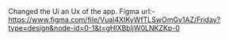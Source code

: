 Changed the Ui an Ux of the app.
Figma url:-
https://www.figma.com/file/Vual4XIKyWfTLSwOmGv1AZ/Friday?type=design&node-id=0-1&t=gHlXBbljW0LNKZKp-0
